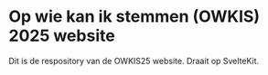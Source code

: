 # Op wie kan ik stemmen (OWKIS) 2025 website

Dit is de respository van de OWKIS25 website. Draait op SvelteKit.